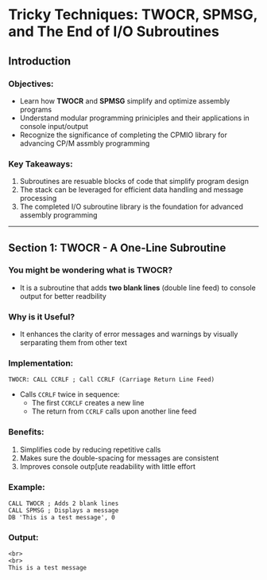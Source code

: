 # Tricky Techniques: TWOCR, SPMSG, and The End of I/O Subroutines

## Introduction
### Objectives:
- Learn how **TWOCR** and **SPMSG** simplify and optimize assembly programs 
- Understand modular programming priniciples and their applications in console input/output
- Recognize the significance of completing the CPMIO library for advancing CP/M assmbly programming

### Key Takeaways:
1. Subroutines are resuable blocks of code that simplify program design
2. The stack can be leveraged for efficient data handling and message processing
3. The completed I/O subroutine library is the foundation for advanced assembly programming

---

## Section 1: TWOCR - A One-Line Subroutine

### You might be wondering what is TWOCR?
- It is a subroutine that adds **two blank lines** (double line feed) to console output for better readbility

### Why is it Useful?
- It enhances the clarity of error messages and warnings by visually serparating them from other text

### Implementation:
```assembly
TWOCR: CALL CCRLF ; Call CCRLF (Carriage Return Line Feed)
```
- Calls `CCRLF` twice in sequence:
    - The first `CCRCLF` creates a new line
    - The return from `CCRLF` calls upon another line feed

### Benefits:
1. Simplifies code by reducing repetitive calls
2. Makes sure the double-spacing for messages are consistent
3. Improves console outp[ute readability with little effort

### Example:
```assembly
CALL TWOCR ; Adds 2 blank lines
CALL SPMSG ; Displays a message
DB 'This is a test message', 0
```

### Output:
```assembly
<br>
<br>
This is a test message
```
